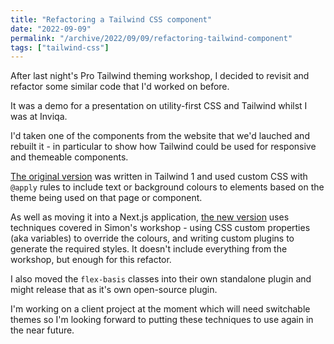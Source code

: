 ```yaml
---
title: "Refactoring a Tailwind CSS component"
date: "2022-09-09"
permalink: "/archive/2022/09/09/refactoring-tailwind-component"
tags: ["tailwind-css"]
---
```


After last night's Pro Tailwind theming workshop, I decided to revisit and refactor some similar code that I'd worked on before.

It was a demo for a presentation on utility-first CSS and Tailwind whilst I was at Inviqa.

I'd taken one of the components from the website that we'd lauched and rebuilt it - in particular to show how Tailwind could be used for responsive and themeable components.

[The original version](https://play.tailwindcss.com/Yfmw8O5UNN) was written in Tailwind 1 and used custom CSS with `@apply` rules to include text or background colours to elements based on the theme being used on that page or component.

As well as moving it into a Next.js application, [the new version](https://github.com/opdavies/inviqa-tailwindcss-example) uses techniques covered in Simon's workshop - using CSS custom properties (aka variables) to override the colours, and writing custom plugins to generate the required styles. It doesn't include everything from the workshop, but enough for this refactor.

I also moved the `flex-basis` classes into their own standalone plugin and might release that as it's own open-source plugin.

I'm working on a client project at the moment which will need switchable themes so I'm looking forward to putting these techniques to use again in the near future.
